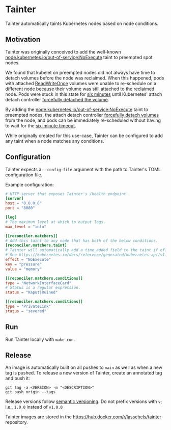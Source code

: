 # Tainter
Tainter automatically taints Kubernetes nodes based on node conditions.

## Motivation

Tainter was originally conceived to add the well-known [node.kubernetes.io/out-of-service:NoExecute](https://kubernetes.io/docs/reference/labels-annotations-taints/#node-kubernetes-io-out-of-service) taint to preempted spot nodes.

We found that kubelet on preempted nodes did not always have time to detach volumes before the node was reclaimed.
When this happened, pods with attached [ReadWriteOnce](https://kubernetes.io/docs/concepts/storage/persistent-volumes/#access-modes)
volumes were unable to re-schedule on a different node because their volume was still attached to the reclaimed node.
Pods were stuck in this state for [six minutes](https://github.com/kubernetes/kubernetes/blob/d9c54f69d4bb7ae1bb655e1a2a50297d615025b5/pkg/controller/volume/attachdetach/attach_detach_controller.go#L96)
until Kubernetes' attach detach controller [forcefully detached the volume](https://github.com/kubernetes/kubernetes/blob/d9c54f69d4bb7ae1bb655e1a2a50297d615025b5/pkg/controller/volume/attachdetach/reconciler/reconciler.go#L279).

By adding the [node.kubernetes.io/out-of-service:NoExecute](https://kubernetes.io/docs/reference/labels-annotations-taints/#node-kubernetes-io-out-of-service)
taint to preempted nodes, the attach detach controller [forcefully detach volumes](https://github.com/kubernetes/kubernetes/blob/d9c54f69d4bb7ae1bb655e1a2a50297d615025b5/pkg/controller/volume/attachdetach/reconciler/reconciler.go#L285)
from the node, and pods can be immediately re-scheduled without having to wait for the [six-minute timeout](https://github.com/kubernetes/kubernetes/blob/d9c54f69d4bb7ae1bb655e1a2a50297d615025b5/pkg/controller/volume/attachdetach/attach_detach_controller.go#L96).

While originally created for this use-case, Tainter can be configured to add any taint when a node matches any conditions.

## Configuration

Tainter expects a `--config-file` argument with the path to Tainter's TOML configuration file.

Example configuration:
```toml
# HTTP server that exposes Tainter's /health endpoint.
[server]
host = "0.0.0.0"
port = "8080"

[log]
# The maximum level at which to output logs.
max_level = "info"

[[reconciler.matchers]]
# Add this taint to any node that has both of the below conditions.
[reconciler.matchers.taint]
# Tainter will automatically add a time_added field to the taint if effect is "NoExecute".
# See https://kubernetes.io/docs/reference/generated/kubernetes-api/v1.27/#taint-v1-core.
effect = "NoExecute"
key = "pressure"
value = "memory"

[[reconciler.matchers.conditions]]
type = "NetworkInterfaceCard"
# Status is a regular expression.
status = "Kaput|Ruined"

[[reconciler.matchers.conditions]]
type = "PrivateLink"
status = "severed"
```

## Run

Run Tainter locally with `make run`.

## Release

An image is automatically built on all pushes to `main` as well as when a new tag is pushed. To release a new version
of Tainter, create an annotated tag and push it:
```shell
git tag -a <VERSION> -m "<DESCRIPTION>"
git push origin --tags
```
Release versions follow [semantic versioning](https://semver.org). Do not prefix versions with `v`; i.e., `1.0.0`
instead of `v1.0.0`

Tainter images are stored in the https://hub.docker.com/r/lassehels/tainter repository.
